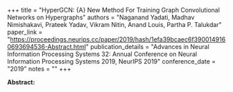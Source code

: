 +++
title = "HyperGCN: {A} New Method For Training Graph Convolutional Networks on Hypergraphs"
authors = "Naganand Yadati, Madhav Nimishakavi, Prateek Yadav, Vikram Nitin, Anand Louis, Partha P. Talukdar"
paper_link = "https://proceedings.neurips.cc/paper/2019/hash/1efa39bcaec6f3900149160693694536-Abstract.html"
publication_details = "Advances in Neural Information Processing Systems 32: Annual Conference on Neural Information Processing Systems 2019,  NeurIPS 2019"
conference_date = "2019"
notes = ""
+++

<b>Abstract:</b>
